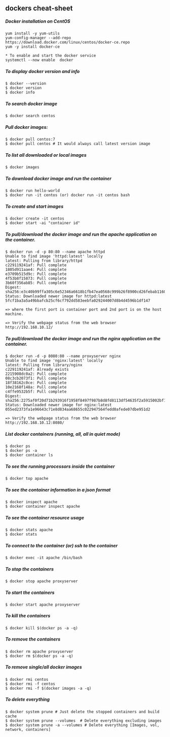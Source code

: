 ## dockers cheat-sheet

##### Docker installation on CentOS
```
yum install -y yum-utils
yum-config-manager --add-repo https://download.docker.com/linux/centos/docker-ce.repo
yum -y install docker-ce

* To enable and start the docker service
systemctl --now enable  docker
```
##### To display docker version and info
```
$ docker --version
$ docker version
$ docker info
```
##### To search docker image
```
$ docker search centos
```
##### Pull docker images:
```
$ docker pull centos:7
$ docker pull centos # It would always call latest version image
```
##### To list all downloaded or local images
```
$ docker images
```
##### To download docker image and run the container
```
$ docker run hello-world
$ docker run -it centos (or) docker run -it centos bash
```
##### To create and start images
```
$ docker create -it centos
$ docker start -ai "container id"
```
##### To pull/download the docker image and run the apache application on the container.
```
$ docker run -d -p 80:80 --name apache httpd
Unable to find image 'httpd:latest' locally
latest: Pulling from library/httpd
c229119241af: Pull complete 
1805d911aae4: Pull complete 
e3709b515d9c: Pull complete 
4f53b8f15873: Pull complete 
3b60f356ab85: Pull complete 
Digest: sha256:e3c40b99ffa305c6e52346a6618b1fb47ea0568c999b26f8900cd26febab1160
Status: Downloaded newer image for httpd:latest
5fcf1ba3a5a49bbafcb25cf6cf792dd583eebfa029244007d8b4d4596b1df147

=> where the first port is container port and 2nd port is on the host machine.

=> Verify the webpage status from the web browser http://192.168.10.12/
```
##### To pull/download the docker image and run the nginx application on the container.
```
$ docker run -d -p 8080:80 --name proxyserver nginx
Unable to find image 'nginx:latest' locally
latest: Pulling from library/nginx
c229119241af: Already exists 
2215908dc0a2: Pull complete 
08c3cb2073f1: Pull complete 
18f38162c0ce: Pull complete 
10e2168f148a: Pull complete 
c4ffe9532b5f: Pull complete 
Digest: sha256:2275af0f20d71b293916f1958f8497f987b8d8fd8113df54635f2a5915002bf1
Status: Downloaded newer image for nginx:latest
055ed2373fa1e96643c71e8d834aa68655c022947564fedd0afede07dbe951d2

=> Verify the webpage status from the web browser http://192.168.10.12:8080/
```
##### List docker containers (running, all, all in quiet mode)
```
$ docker ps
$ docker ps -a
$ docker container ls
```
##### To see the running processors inside the container
```
$ docker top apache
```
##### To see the container information in a json format
```
$ docker inspect apache
$ docker container inspect apache
```
##### To see the container resource usage
```
$ docker stats apache
$ docker stats 
```
##### To connect to the container (or) ssh to the container
```
$ docker exec -it apache /bin/bash
```
##### To stop the containers
```
$ docker stop apache proxyserver
 ```
##### To start the containers
```
$ docker start apache proxyserver
```
##### To kill the containers
```
$ docker kill $(docker ps -a -q)
```
##### To remove the containers
```
$ docker rm apache proxyserver
$ docker rm $(docker ps -a -q)
```
##### To remove single/all docker images
```
$ docker rmi centos
$ docker rmi -f centos
$ docker rmi -f $(docker images -a -q)
```
##### To delete everything
```
$ docker system prune # Just delete the stopped containers and build cache
$ docker system prune --volumes  # Delete everything excluding images
$ docker system prune -a --volumes # Delete everything [Images, vol, network, containers]
```

